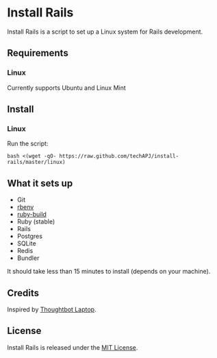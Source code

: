 Install Rails
======

Install Rails is a script to set up a Linux system for Rails development.

Requirements
------------

### Linux

Currently supports Ubuntu and Linux Mint

Install
-------

### Linux

Run the script:

    bash <(wget -qO- https://raw.github.com/techAPJ/install-rails/master/linux)

What it sets up
---------------

* Git
* [rbenv](https://github.com/sstephenson/rbenv)
* [ruby-build](https://github.com/sstephenson/ruby-build)
* Ruby (stable)
* Rails
* Postgres
* SQLite
* Redis
* Bundler

It should take less than 15 minutes to install (depends on your machine).

Credits
-------

Inspired by [Thoughtbot Laptop](https://github.com/thoughtbot/laptop).

License
-------

Install Rails is released under the [MIT License](http://www.opensource.org/licenses/MIT).
